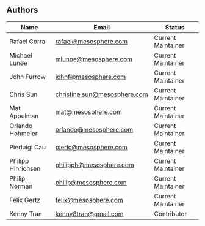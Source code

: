 Authors
-------

Name | Email | Status
-----|-------|--------
Rafael Corral | rafael@mesosphere.com | Current Maintainer
Michael Lunøe | mlunoe@mesosphere.com | Current Maintainer
John Furrow | johnf@mesosphere.com | Current Maintainer
Chris Sun | christine.sun@mesosphere.com | Current Maintainer
Mat Appelman | mat@mesosphere.com | Current Maintainer
Orlando Hohmeier | orlando@mesosphere.com | Current Maintainer
Pierluigi Cau | pierlo@mesosphere.com | Current Maintainer
Philipp Hinrichsen | philipph@mesosphere.com | Current Maintainer
Philip Norman | philip@mesosphere.com | Current Maintainer
Felix Gertz | felix@mesosphere.com | Current Maintainer
Kenny Tran | kenny8tran@gmail.com | Contributor

